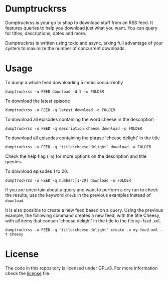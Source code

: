 # Dumptruckrss

Dumptruckrss is your go to shop to download stuff from an RSS feed. It features
queries to help you download just what you want. You can query for titles,
descriptions, dates and more.

Dumptruckrss is written using tokio and async, taking full advantage of your
system to maximize the number of concurrent downloads.

# Usage

To dump a whole feed downloading 5 items concurrently
```
dumptruckrss -u FEED download -d 5 -o FOLDER
```

To download the latest episode
```
dumptruckrss -u FEED -q latest download -o FOLDER
```

To download all episodes containing the word cheese in the description
```
dumptruckrss -u FEED -q description:cheese download -o FOLDER
```

To download all episodes containing the phrase 'cheese delight' in the title
```
dumptruckrss -u FEED -q 'title:cheese delight' download -o FOLDER
```
Check the help flag (`-h`) for more options on the description and title queries.

To download episodes 1 to 20.
```
dumptruckrss -u FEED -q number:[1-20] download -o FOLDER
```

If you are uncertain about a query and want to perform a dry run to check the results,
use the keyword `check` in the previous examples instead of `download`.

It is also possible to create a new feed based on a query. Using the previous
example, the following command creates a new feed, with the title Cheesy, with
all items that contain 'cheese delight' in the title to the file `my-feed.xml`.
```
dumptruckrss -u FEED -q 'title:cheese delight' create -o my-feed.xml -t Cheesy
```

# License

The code in this repository is licensed under GPLv3. For more information check the
[license](LICENSE) file.
